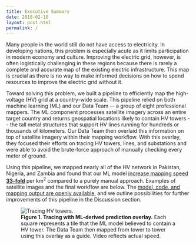 ```yaml
---
title: Executive Summary
date: 2018-02-16
layout: post.html
permalink: /
---
```


Many people in the world still do not have access to electricity. In developing nations, this problem is especially acute as it limits participation in modern economy and culture. Improving the electric grid, however, is often logistically challenging in these regions because there is rarely a complete and accurate map of the existing electric infrastructure. This map is crucial as there is no way to make informed decisions on how to spend resources to improve the electric grid without it.

Toward solving this problem, we built a pipeline to efficiently map the high-voltage (HV) grid at a country-wide scale. This pipeline relied on both machine learning (ML) and our Data Team -- a group of eight professional mappers. The ML component processes satellite imagery across an entire target country and returns geospatial locations likely to contain HV towers -- the tall metal structures that support HV lines running for hundreds or thousands of kilometers. Our Data Team then overlaid this information on top of satellite imagery within their mapping workflow. With this overlay, they focused their efforts on tracing HV towers, lines, and substations and were able to avoid the brute-force approach of manually checking every meter of ground. 

Using this pipeline, we mapped nearly all of the HV network in Pakistan, Nigeria, and Zambia and found that our ML model [increase mapping speed **33-fold**](http://devseed.com/ml-grid-docs/results/mapping-output-and-speed) per km<sup>2</sup> compared to a purely manual approach. Examples of satellite images and the final workflow are below. The [model, code, and mapping output are openly available](https://github.com/developmentseed/ml-hv-grid-pub), and we outline possibilities for further improvements of this pipeline in the Discussion section.

<figure class="align-center">
  <img src="/assets/graphics/content/hv_grid_tower_tracing.gif" alt="Tracing HV towers." />
  <figcaption><b>Figure 1. Tracing with ML-derived prediction overlay.</b> Each square represents a tile that the ML model believed to contain a HV tower. The Data Team then mapped from tower to tower using this overlay as a guide. Video reflects actual speed.</figcaption>
</figure>

